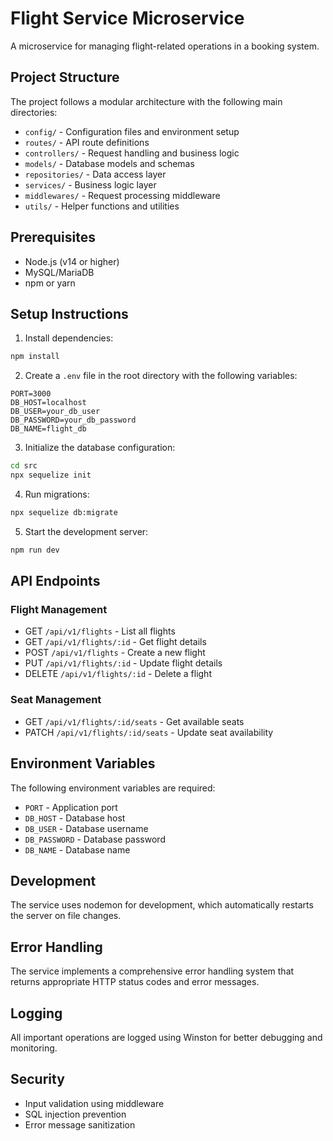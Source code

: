 # Flight Service Microservice

A microservice for managing flight-related operations in a booking system.

## Project Structure

The project follows a modular architecture with the following main directories:

- `config/` - Configuration files and environment setup
- `routes/` - API route definitions
- `controllers/` - Request handling and business logic
- `models/` - Database models and schemas
- `repositories/` - Data access layer
- `services/` - Business logic layer
- `middlewares/` - Request processing middleware
- `utils/` - Helper functions and utilities

## Prerequisites

- Node.js (v14 or higher)
- MySQL/MariaDB
- npm or yarn

## Setup Instructions

1. Install dependencies:
```bash
npm install
```

2. Create a `.env` file in the root directory with the following variables:
```env
PORT=3000
DB_HOST=localhost
DB_USER=your_db_user
DB_PASSWORD=your_db_password
DB_NAME=flight_db
```

3. Initialize the database configuration:
```bash
cd src
npx sequelize init
```

4. Run migrations:
```bash
npx sequelize db:migrate
```

5. Start the development server:
```bash
npm run dev
```

## API Endpoints

### Flight Management
- GET `/api/v1/flights` - List all flights
- GET `/api/v1/flights/:id` - Get flight details
- POST `/api/v1/flights` - Create a new flight
- PUT `/api/v1/flights/:id` - Update flight details
- DELETE `/api/v1/flights/:id` - Delete a flight

### Seat Management
- GET `/api/v1/flights/:id/seats` - Get available seats
- PATCH `/api/v1/flights/:id/seats` - Update seat availability

## Environment Variables

The following environment variables are required:

- `PORT` - Application port
- `DB_HOST` - Database host
- `DB_USER` - Database username
- `DB_PASSWORD` - Database password
- `DB_NAME` - Database name

## Development

The service uses nodemon for development, which automatically restarts the server on file changes.

## Error Handling

The service implements a comprehensive error handling system that returns appropriate HTTP status codes and error messages.

## Logging

All important operations are logged using Winston for better debugging and monitoring.

## Security

- Input validation using middleware
- SQL injection prevention
- Error message sanitization
